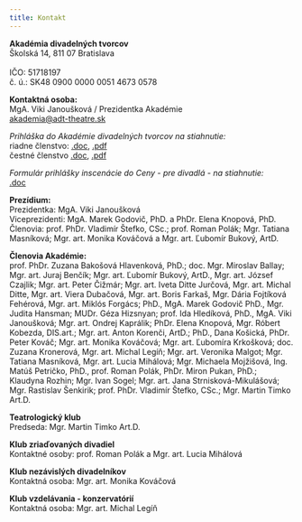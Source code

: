 ```yaml
---
title: Kontakt
---
```

**Akadémia divadelných tvorcov**\
Školská 14, 811 07 Bratislava\
\
IČO: 51718197\
č. ú.: SK48 0900 0000 0051 4673 0578

**Kontaktná osoba:**\
MgA. Viki Janoušková  / Prezidentka Akadémie\
akademia@adt-theatre.sk

_Prihláška do Akadémie divadelných tvorcov na stiahnutie:_\
riadne členstvo:
[.doc](https://www.adt-theatre.sk/files/prihlaska.doc), 
[.pdf](https://www.adt-theatre.sk/files/prihlaska.pdf)\
čestné členstvo
[.doc](https://www.adt-theatre.sk/files/prihlaska-cestny_clen.doc), 
[.pdf](https://www.adt-theatre.sk/files/prihlaska-cestny_clen.pdf)

_Formulár prihlášky inscenácie do Ceny - pre divadlá - na stiahnutie:_\
[.doc](https://www.adt-theatre.sk/files/prihlaska-inscenacie.doc)

**Prezídium:**\
Prezidentka: MgA. Viki Janoušková\
Viceprezidenti: MgA. Marek Godovič, PhD. a PhDr. Elena Knopová, PhD.\
Členovia: prof. PhDr. Vladimír Štefko, CSc.; prof. Roman Polák; Mgr. Tatiana Masníková; Mgr. art. Monika Kováčová a Mgr. art. Ľubomír Bukový, ArtD.

**Členovia Akadémie:**\
prof. PhDr. Zuzana Bakošová Hlavenková, PhD.; doc. Mgr. Miroslav Ballay; Mgr. art. Juraj Benčík; Mgr. art. Ľubomír Bukový, ArtD., Mgr. art. József Czajlik; Mgr. art. Peter Čižmár; Mgr. art. Iveta Ditte Jurčová, Mgr. art. Michal Ditte, Mgr. art. Viera Dubačová, Mgr. art. Boris Farkaš, Mgr. Dária Fojtíková Fehérová, Mgr. art. Miklós Forgács; PhD., MgA. Marek Godovič PhD., Mgr. Judita Hansman; MUDr. Géza Hizsnyan; prof. Ida Hledíková, PhD., MgA. Viki Janoušková; Mgr. art. Ondrej Kaprálik; PhDr. Elena Knopová, Mgr. Róbert Kobezda, DIS.art.; Mgr. art. Anton Korenči, ArtD.; PhD., Dana Košická, PhDr. Peter Kováč; Mgr. art. Monika Kováčová; Mgr. art. Ľubomíra Krkošková; doc. Zuzana Kronerová, Mgr. art. Michal Legíň; Mgr. art. Veronika Malgot; Mgr. Tatiana Masníková, Mgr. art. Lucia Mihálová; Mgr. Michaela Mojžišová, Ing. Matúš Petričko, PhD., prof. Roman Polák, PhDr. Miron Pukan, PhD.; Klaudyna Rozhin; Mgr. Ivan Sogel; Mgr. art. Jana Strnisková-Mikulášová; Mgr. Rastislav Šenkirik; prof. PhDr. Vladimír Štefko, CSc.; Mgr. Martin Timko Art.D.

**Teatrologický klub**\
Predseda: Mgr. Martin Timko Art.D.

**Klub zriaďovaných divadiel**\
Kontaktné osoby: prof. Roman Polák a Mgr. art. Lucia Mihálová

**Klub nezávislých divadelníkov**\
Kontaktná osoba: Mgr. art. Monika Kováčová

**Klub vzdelávania - konzervatórií**\
Kontaktná osoba: Mgr. art. Michal Legíň
